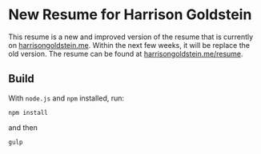 # New Resume for Harrison Goldstein

This resume is a new and improved version of the resume that is currently on [harrisongoldstein.me](https://harrisongoldstein.me). Within the next few weeks, it will be replace the old version. The resume can be found at [harrisongoldstein.me/resume](https://harrisongoldstein.me/resume).

## Build
With `node.js` and `npm` installed, run:
```
npm install
```
and then
```
gulp
```
